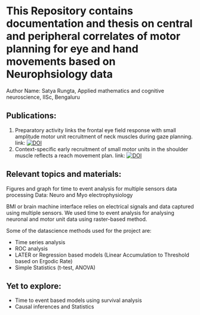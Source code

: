 # This Repository contains documentation and thesis on central and peripheral correlates of motor planning for eye and hand movements based on Neurophsiology data
Author Name: Satya Rungta, Applied mathematics and cognitive neuroscience, IISc, Bengaluru

## Publications:
1. Preparatory activity links the frontal eye field response with small amplitude motor unit recruitment of neck muscles during gaze planning.
   link: [![DOI](https://zenodo.org/badge/353296589.svg)](https://zenodo.org/badge/latestdoi/353296589)
2. Context-specific early recruitment of small motor units in the shoulder muscle reflects a reach movement plan.
   link: [![DOI](https://zenodo.org/badge/453617328.svg)](https://zenodo.org/badge/latestdoi/453617328)

## Relevant topics and materials:

Figures and graph for time to event analysis for multiple sensors data processing
Data: Neuro and Myo electrophysiology  

BMI or brain machine interface relies on electrical signals and data captured using multiple sensors. We used time to event analysis for analysing neuronal and motor unit data using raster-based method.

Some of the datascience methods used for the project are: 
- Time series analysis
- ROC analysis
- LATER or Regression based models (Linear Accumulation to Threshold based on Ergodic Rate)
- Simple Statistics (t-test, ANOVA)

## Yet to explore:
- Time to event based models using survival analysis
- Causal inferences and Statistics

